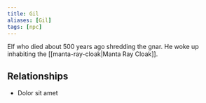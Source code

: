 ```yaml
---
title: Gil
aliases: [Gil]
tags: [npc]
---
```

Elf who died about 500 years ago shredding the gnar. He woke up inhabiting the [[manta-ray-cloak|Manta Ray Cloak]].

## Relationships
- Dolor sit amet